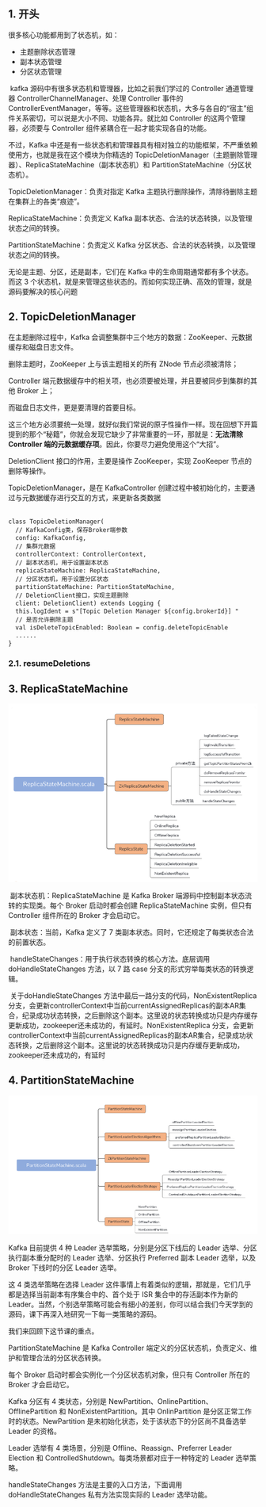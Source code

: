 ## 1. 开头

很多核心功能都用到了状态机，如：

* 主题删除状态管理
* 副本状态管理
* 分区状态管理

​	kafka 源码中有很多状态机和管理器，比如之前我们学过的 Controller 通道管理器 ControllerChannelManager、处理 Controller 事件的 ControllerEventManager，等等。这些管理器和状态机，大多与各自的“宿主”组件关系密切，可以说是大小不同、功能各异。就比如 Controller 的这两个管理器，必须要与 Controller 组件紧耦合在一起才能实现各自的功能。

不过，Kafka 中还是有一些状态机和管理器具有相对独立的功能框架，不严重依赖使用方，也就是我在这个模块为你精选的 TopicDeletionManager（主题删除管理器）、ReplicaStateMachine（副本状态机）和 PartitionStateMachine（分区状态机）。

TopicDeletionManager：负责对指定 Kafka 主题执行删除操作，清除待删除主题在集群上的各类“痕迹”。

ReplicaStateMachine：负责定义 Kafka 副本状态、合法的状态转换，以及管理状态之间的转换。

PartitionStateMachine：负责定义 Kafka 分区状态、合法的状态转换，以及管理状态之间的转换。

无论是主题、分区，还是副本，它们在 Kafka 中的生命周期通常都有多个状态。而这 3 个状态机，就是来管理这些状态的。而如何实现正确、高效的管理，就是源码要解决的核心问题

## 2. TopicDeletionManager

在主题删除过程中，Kafka 会调整集群中三个地方的数据：ZooKeeper、元数据缓存和磁盘日志文件。

删除主题时，ZooKeeper 上与该主题相关的所有 ZNode 节点必须被清除；

Controller 端元数据缓存中的相关项，也必须要被处理，并且要被同步到集群的其他 Broker 上；

而磁盘日志文件，更是要清理的首要目标。

这三个地方必须要统一处理，就好似我们常说的原子性操作一样。现在回想下开篇提到的那个“秘籍”，你就会发现它缺少了非常重要的一环，那就是：**无法清除 Controller 端的元数据缓存项**。因此，你要尽力避免使用这个“大招”。

DeletionClient 接口的作用，主要是操作 ZooKeeper，实现 ZooKeeper 节点的删除等操作。

TopicDeletionManager，是在 KafkaController 创建过程中被初始化的，主要通过与元数据缓存进行交互的方式，来更新各类数据

```

class TopicDeletionManager(
  // KafkaConfig类，保存Broker端参数
  config: KafkaConfig, 
  // 集群元数据
  controllerContext: ControllerContext,
  // 副本状态机，用于设置副本状态
  replicaStateMachine: ReplicaStateMachine,
  // 分区状态机，用于设置分区状态
  partitionStateMachine: PartitionStateMachine,
  // DeletionClient接口，实现主题删除
  client: DeletionClient) extends Logging {
  this.logIdent = s"[Topic Deletion Manager ${config.brokerId}] "
  // 是否允许删除主题
  val isDeleteTopicEnabled: Boolean = config.deleteTopicEnable
  ......
}
```

### 2.1. resumeDeletions 

## 3. ReplicaStateMachine

![image-20220707164701435](image-20220707164701435.png) 

​	副本状态机：ReplicaStateMachine 是 Kafka Broker 端源码中控制副本状态流转的实现类。每个 Broker 启动时都会创建 ReplicaStateMachine 实例，但只有 Controller 组件所在的 Broker 才会启动它。

​	副本状态：当前，Kafka 定义了 7 类副本状态。同时，它还规定了每类状态合法的前置状态。

​	handleStateChanges：用于执行状态转换的核心方法。底层调用 doHandleStateChanges 方法，以 7 路 case 分支的形式穷举每类状态的转换逻辑。

​	关于doHandleStateChanges 方法中最后一路分支的代码，NonExistentReplica 分支，会更新controllerContext中当前currentAssignedReplicas的副本AR集合，纪录成功状态转换，之后删除这个副本。这里说的状态转换成功只是内存缓存更新成功，zookeeper还未成功的，有延时。NonExistentReplica 分支，会更新controllerContext中当前currentAssignedReplicas的副本AR集合，纪录成功状态转换，之后删除这个副本。这里说的状态转换成功只是内存缓存更新成功，zookeeper还未成功的，有延时

## 4. PartitionStateMachine

![image-20220707164848286](image-20220707164848286.png) 

Kafka 目前提供 4 种 Leader 选举策略，分别是分区下线后的 Leader 选举、分区执行副本重分配时的 Leader 选举、分区执行 Preferred 副本 Leader 选举，以及 Broker 下线时的分区 Leader 选举。

这 4 类选举策略在选择 Leader 这件事情上有着类似的逻辑，那就是，它们几乎都是选择当前副本有序集合中的、首个处于 ISR 集合中的存活副本作为新的 Leader。当然，个别选举策略可能会有细小的差别，你可以结合我们今天学到的源码，课下再深入地研究一下每一类策略的源码。

我们来回顾下这节课的重点。

PartitionStateMachine 是 Kafka Controller 端定义的分区状态机，负责定义、维护和管理合法的分区状态转换。

每个 Broker 启动时都会实例化一个分区状态机对象，但只有 Controller 所在的 Broker 才会启动它。

Kafka 分区有 4 类状态，分别是 NewPartition、OnlinePartition、OfflinePartition 和 NonExistentPartition。其中 OnlinPartition 是分区正常工作时的状态。NewPartition 是未初始化状态，处于该状态下的分区尚不具备选举 Leader 的资格。

Leader 选举有 4 类场景，分别是 Offline、Reassign、Preferrer Leader Election 和 ControlledShutdown。每类场景都对应于一种特定的 Leader 选举策略。

handleStateChanges 方法是主要的入口方法，下面调用 doHandleStateChanges 私有方法实现实际的 Leader 选举功能。
